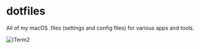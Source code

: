 # dotfiles

All of my macOS .files (settings and config files) for various apps and tools.

![iTerm2](https://user-images.githubusercontent.com/499487/42184289-e02d4104-7df9-11e8-9bb0-3291d1c0fb0e.png)
